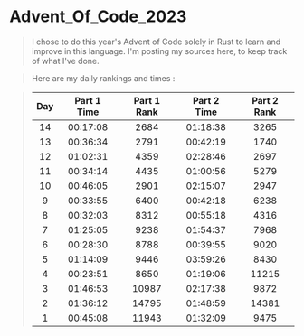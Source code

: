 # Advent_Of_Code_2023

> I chose to do this year's Advent of Code solely in Rust to learn and improve in this language.
> I'm posting my sources here, to keep track of what I've done.

> Here are my daily rankings and times : 

> | Day | Part 1 Time | Part 1 Rank | Part 2 Time | Part 2 Rank |
> | :---: | :---: | :---: | :---: | :---: |
> | 14 | 00:17:08 | 2684 | 01:18:38 | 3265 |
> | 13 | 00:36:34 | 2791 | 00:42:19 | 1740 |
> | 12 | 01:02:31 | 4359 | 02:28:46 | 2697 |
> | 11 | 00:34:14 | 4435 | 01:00:56 | 5279 |
> | 10 | 00:46:05 | 2901 | 02:15:07 | 2947 |
> |  9 | 00:33:55 | 6400 | 00:42:18 | 6238 |
> |  8 | 00:32:03 | 8312 | 00:55:18 | 4316 |
> |  7 | 01:25:05 | 9238 | 01:54:37 | 7968 |
> |  6 | 00:28:30 | 8788 | 00:39:55 | 9020 |
> |  5 | 01:14:09 | 9446 | 03:59:26 | 8430 |
> |  4 | 00:23:51 | 8650 | 01:19:06 |11215 |
> |  3 | 01:46:53 |10987 | 02:17:38 | 9872 |
> |  2 | 01:36:12 |14795 | 01:48:59 |14381 |
> |  1 | 00:45:08 |11943 | 01:32:09 | 9475 |

